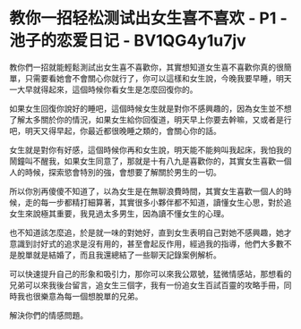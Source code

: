 # 教你一招轻松测试出女生喜不喜欢 - P1 - 池子的恋爱日记 - BV1QG4y1u7jv

教你們一招就能輕鬆測試出女生喜不喜歡你，其實想知道女生喜不喜歡你真的很簡單，只需要看她會不會關心你就行了，你可以這樣和女生說，今晚我要早睡，明天一大早就得起來，這個時候你看女生是怎麼回復你的。

如果女生回復你說好的睡吧，這個時候女生就是對你不感興趣的，因為女生並不想了解太多關於你的情況，如果女生給你回復道，明天早上你要去幹嘛，又或者是行吧，明天又得早起，你最近都很晚睡之類的，會關心你的話。

女生就是對你有好感，這個時候你再和女生說，明天能不能夠叫我起床，我怕我的鬧鐘叫不醒我，如果女生同意了，那就是十有八九是喜歡你的，其實女生喜歡一個人的時候，探索慾會特別的強，會想要了解關於男生的一切。

所以你別再傻傻不知道了，以為女生是在無聊浪費時間，其實女生喜歡一個人的時候，走的每一步都精打細算著，其實很多小夥伴都不知道，讀懂女生心思，對於追女生來說極其重要，我見過太多男生，因為讀不懂女生的心理。

也不知道該怎麼追，於是就一味的對她好，直到女生表明自己對她不感興趣，她才意識到討好式的追求是沒有用的，甚至會起反作用，經過我的指導，他們大多數不是脫單就是結婚了，而且我還總結了一些聊天記錄案例解析。

可以快速提升自己的形象和吸引力，那你可以來我公眾號，猛微情感站，那想看的兄弟可以來我後台留言，追女生三個字，我有一份追女生百試百靈的攻略手冊，同時我也很樂意為每一個想脫單的兄弟。

解決你們的情感問題。